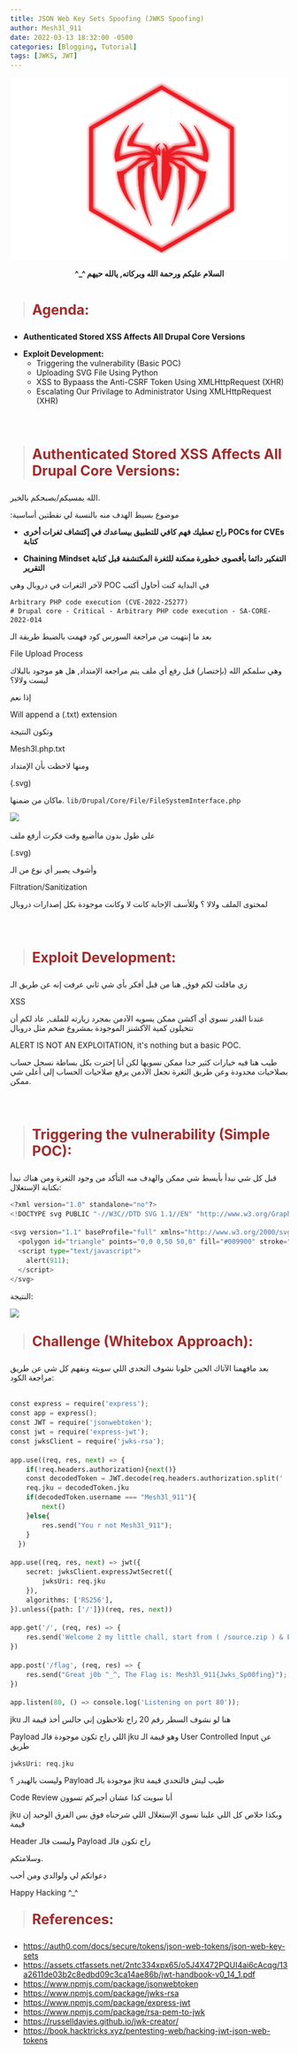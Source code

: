 ```yaml
---
title: JSON Web Key Sets Spoofing (JWKS Spoofing)
author: Mesh3l_911
date: 2022-03-13 18:32:00 -0500
categories: [Blogging, Tutorial]
tags: [JWKS, JWT]
---
```



<p class="aligncenter">
    <img src="/pics/LOGO.png" alt="centered image" />
</p>

<center><b> ^_^ السلام عليكم ورحمة الله وبركاته, يالله حيهم </b></center><br> 


> <html><body><b><p style="color:#A52A2A;font-size:25px">Agenda:</p></b></body></html>

<ul><li><b>Authenticated Stored XSS Affects All Drupal Core Versions</b></li></ul>
<ul><li><b>Exploit Development:</b>
 <ul class="square">
  <li>Triggering the vulnerability (Basic POC)</li>
  <li>Uploading SVG File Using Python</li>
  <li>XSS to Bypaass the Anti-CSRF Token Using XMLHttpRequest (XHR)</li>
  <li>Escalating Our Privilage to Administrator Using XMLHttpRequest (XHR)</li>
 </ul>
</li></ul>
<br><br>

> <html><body><b><p style="color:#A52A2A;font-size:25px">Authenticated Stored XSS Affects All Drupal Core Versions:</p></b></body></html>

  الله يمسيكم/يصبحكم بالخير.
  

:موضوع بسيط الهدف منه بالنسبة لي نقطتين أساسية
 
 <ul><li><b> راح تعطيك فهم كافي للتطبيق بيساعدك في إكتشاف ثغرات أخرى POCs for CVEs كتابة </b></li></ul>
 <ul><li><b>
 Chaining Mindset التفكير دائما بأقصوى خطورة ممكنة للثغرة المكتشفة قبل كتابة التقرير 
   
 </b></li></ul>
 
 لآخر الثغرات في دروبال وهي POC في البداية كنت أحاول أكتب
 
 
 ```
 Arbitrary PHP code execution (CVE-2022-25277)
 # Drupal core - Critical - Arbitrary PHP code execution - SA-CORE-2022-014
```

   بعد ما إنتهيت من مراجعة السورس كود فهمت بالضبط طريقة الـ
   
 File Upload Process

وهي سلمكم الله (بإختصار) قبل رفع أي ملف يتم مراجعة الإمتداد, هل هو موجود بالبلاك ليست ولالا؟

إذا نعم

Will append a (.txt) extension

وتكون النتيجة

Mesh3l.php.txt


ومنها لاحظت بأن الإمتداد

(.svg)

ماكان من ضمنها.
`lib/Drupal/Core/File/FileSystemInterface.php`

![](../../posts_pics/INSECURE_EXTENSION_REGEX.png)

على طول بدون ماأضيع وقت فكرت أرفع ملف

(.svg) 

وأشوف يصير أي نوع من الـ

Filtration/Sanitization 

لمحتوى الملف ولالا ؟
وللأسف الإجابة كانت لا وكانت موجودة بكل إصدارات دروبال 



<br><br>
> <html><body><b><p style="color:#A52A2A;font-size:25px">Exploit Development:</p></b></body></html>

زي ماقلت لكم فوق, هنا من قبل أفكر بأي شي ثاني عرفت إنه عن طريق الـ

XSS

عندنا القدر نسوي أي آكشن ممكن يسويه الآدمن بمجرد زيارته للملف, عاد لكم أن تتخيلون كمية الآكشنز الموجودة بمشروع ضخم مثل دروبال

ALERT IS NOT AN EXPLOITATION, it's nothing but a basic POC.

طيب هنا فيه خيارات كثير جدا ممكن نسويها لكن أنا إخترت بكل بساطة نسجل حساب بصلاحيات محدودة وعن طريق الثغرة نجعل الآدمن يرفع صلاحيات الحساب إلى أعلى شي ممكن.

<br><br>
> <html><body><b><p style="color:#A52A2A;font-size:25px">Triggering the vulnerability (Simple POC):</p></b></body></html>

قبل كل شي نبدأ بأبسط شي ممكن والهدف منه التأكد من وجود الثغرة ومن هناك نبدأ بكتابة الإستغلال:

```python
<?xml version="1.0" standalone="no"?>
<!DOCTYPE svg PUBLIC "-//W3C//DTD SVG 1.1//EN" "http://www.w3.org/Graphics/SVG/1.1/DTD/svg11.dtd">

<svg version="1.1" baseProfile="full" xmlns="http://www.w3.org/2000/svg">
  <polygon id="triangle" points="0,0 0,50 50,0" fill="#009900" stroke="#004400"/>
  <script type="text/javascript">
    alert(911);
  </script>
</svg>
```

النتيجة:

![](../../posts_pics/Basic_POC.png)


  

> <html><body><b><p style="color:#A52A2A;font-size:25px">Challenge (Whitebox Approach):</p></b></body></html>

بعد مافهمنا الآتاك الحين خلونا نشوف التحدي اللي سويته ونفهم كل شي عن طريق مراجعة الكود:

```python

const express = require('express');
const app = express();
const JWT = require('jsonwebtoken');
const jwt = require('express-jwt');
const jwksClient = require('jwks-rsa');

app.use((req, res, next) => {
    if(!req.headers.authorization){next()}
    const decodedToken = JWT.decode(req.headers.authorization.split(' ')[1]);
    req.jku = decodedToken.jku
    if(decodedToken.username === "Mesh3l_911"){
        next()
    }else{
        res.send("You r not Mesh3l_911");
    }
  })

app.use((req, res, next) => jwt({
    secret: jwksClient.expressJwtSecret({
        jwksUri: req.jku
    }),
    algorithms: ['RS256'],
}).unless({path: ['/']})(req, res, next))

app.get('/', (req, res) => {
    res.send('Welcome 2 my little chall, start from ( /source.zip ) & Enjoy ur time ^_^');
})

app.post('/flag', (req, res) => {
    res.send("Great j0b ^_^, The Flag is: Mesh3l_911{Jwks_Sp00fing}");
})

app.listen(80, () => console.log('Listening on port 80'));

```

jku هنا لو نشوف السطر رقم 20 راح تلاحظون إني جالس أخذ قيمة الـ 

Payload اللي راح تكون موجودة فالـ jku وهو قيمة الـ User Controlled Input عن طريق 

```jwksUri: req.jku```

وليست بالهيدر ؟ Payload موجودة بالـ jku طيب ليش فالتحدي قيمة 

Code Review أنا سويت كذا عشان أجبركم تسوون 

jku وبكذا خلاص كل اللي علينا نسوي الإستغلال اللي شرحناه فوق بس الفرق الوحيد إن قيمة 

Header وليست فالـ Payload راح تكون فالـ


وسلامتكم.

دعواتكم لي ولوالدي ومن أحب 

Happy Hacking ^_^

> <html><body><b><p style="color:#A52A2A;font-size:25px">References:</p></b></body></html>

-   https://auth0.com/docs/secure/tokens/json-web-tokens/json-web-key-sets
-   https://assets.ctfassets.net/2ntc334xpx65/o5J4X472PQUI4ai6cAcqg/13a2611de03b2c8edbd09c3ca14ae86b/jwt-handbook-v0_14_1.pdf
-   https://www.npmjs.com/package/jsonwebtoken
-   https://www.npmjs.com/package/jwks-rsa
-   https://www.npmjs.com/package/express-jwt
-   https://www.npmjs.com/package/rsa-pem-to-jwk
-   https://russelldavies.github.io/jwk-creator/
-   https://book.hacktricks.xyz/pentesting-web/hacking-jwt-json-web-tokens

